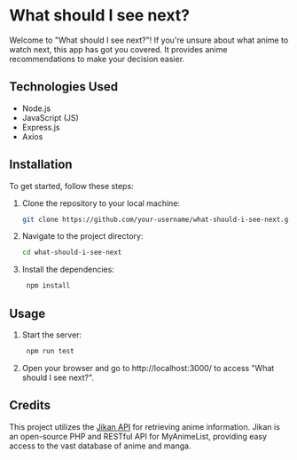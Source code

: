 # What should I see next?

Welcome to "What should I see next?"! If you're unsure about what anime to watch next, this app has got you covered. It provides anime recommendations to make your decision easier.

## Technologies Used

- Node.js
- JavaScript (JS)
- Express.js
- Axios

## Installation

To get started, follow these steps:

1. Clone the repository to your local machine:

   ```bash
   git clone https://github.com/your-username/what-should-i-see-next.git

2. Navigate to the project directory:
   ```bash
   cd what-should-i-see-next

3. Install the dependencies:
   ```bash
    npm install

## Usage
1. Start the server:
   ```bash
    npm run test

2. Open your browser and go to http://localhost:3000/ to access "What should I see next?".

## Credits

This project utilizes the [Jikan API](https://jikan.moe/) for retrieving anime information. Jikan is an open-source PHP and RESTful API for MyAnimeList, providing easy access to the vast database of anime and manga.
